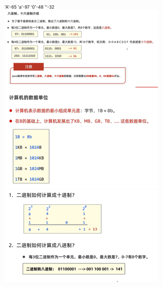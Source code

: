 'A'-65 'a'-97 '0'-48 ''-32
![alt text](image-11.png)
![alt text](image-12.png)
![alt text](image-13.png)